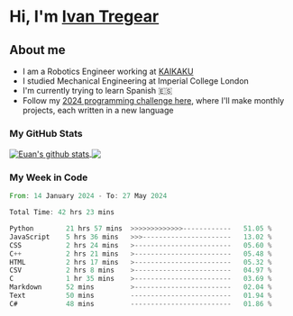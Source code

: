 # Hi, I'm [Ivan Tregear](https://www.linkedin.com/in/ivantregear/)

## About me

* I am a Robotics Engineer working at [KAIKAKU](https://github.com/KAIKAKU-AI)
* I studied Mechanical Engineering at Imperial College London
* I'm currently trying to learn Spanish :es:
* Follow my [2024 programming challenge here](https://github.com/ITregear?tab=repositories), where I'll make monthly projects, each written in a new language


### My GitHub Stats

<a href="#my-github-stats">
  <img align="center" src="https://github-readme-stats.vercel.app/api?username=itregear&count_private=true&show_icons=true&include_all_commits=true&theme=material-palenight" alt="Euan's github stats" />
</a>

<a href="#my-github-stats">
  <img align="center" src="https://github-readme-stats.vercel.app/api/top-langs/?username=itregear&layout=compact&theme=material-palenight" />
</a>

### My Week in Code
<!--START_SECTION:waka-->

```rust
From: 14 January 2024 - To: 27 May 2024

Total Time: 42 hrs 23 mins

Python        21 hrs 57 mins  >>>>>>>>>>>>>------------   51.05 %
JavaScript    5 hrs 36 mins   >>>----------------------   13.02 %
CSS           2 hrs 24 mins   >------------------------   05.60 %
C++           2 hrs 21 mins   >------------------------   05.48 %
HTML          2 hrs 17 mins   >------------------------   05.32 %
CSV           2 hrs 8 mins    >------------------------   04.97 %
C             1 hr 35 mins    >------------------------   03.69 %
Markdown      52 mins         >------------------------   02.04 %
Text          50 mins         -------------------------   01.94 %
C#            48 mins         -------------------------   01.86 %
```

<!--END_SECTION:waka-->

